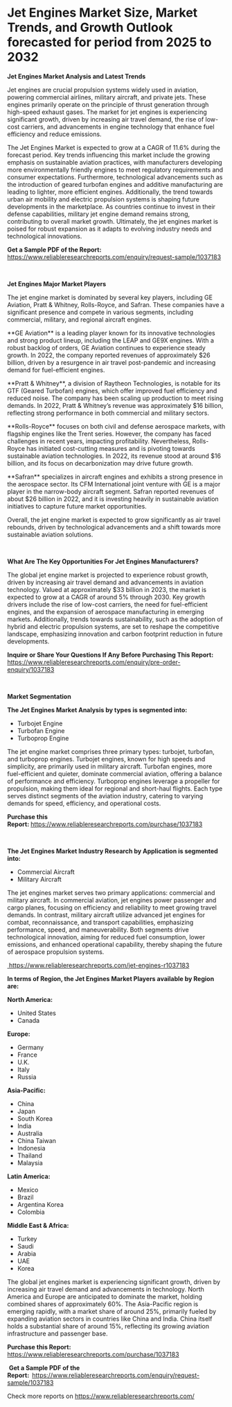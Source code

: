 <p><h1>Jet Engines Market Size, Market Trends, and Growth Outlook forecasted for period from 2025 to 2032</h1></p><p><strong>Jet Engines Market Analysis and Latest Trends</strong></p>
<p><p>Jet engines are crucial propulsion systems widely used in aviation, powering commercial airlines, military aircraft, and private jets. These engines primarily operate on the principle of thrust generation through high-speed exhaust gases. The market for jet engines is experiencing significant growth, driven by increasing air travel demand, the rise of low-cost carriers, and advancements in engine technology that enhance fuel efficiency and reduce emissions.</p><p>The Jet Engines Market is expected to grow at a CAGR of 11.6% during the forecast period. Key trends influencing this market include the growing emphasis on sustainable aviation practices, with manufacturers developing more environmentally friendly engines to meet regulatory requirements and consumer expectations. Furthermore, technological advancements such as the introduction of geared turbofan engines and additive manufacturing are leading to lighter, more efficient engines. Additionally, the trend towards urban air mobility and electric propulsion systems is shaping future developments in the marketplace. As countries continue to invest in their defense capabilities, military jet engine demand remains strong, contributing to overall market growth. Ultimately, the jet engines market is poised for robust expansion as it adapts to evolving industry needs and technological innovations.</p></p>
<p><strong>Get a Sample PDF of the Report:&nbsp;</strong> <a href="https://www.reliableresearchreports.com/enquiry/request-sample/1037183?utm_campaign=3051&utm_medium=2&utm_source=Github&utm_content=ia&utm_term=10042025&utm_id=jet-engines">https://www.reliableresearchreports.com/enquiry/request-sample/1037183</a></p>
<p>&nbsp;</p>
<p><strong>Jet Engines Major Market Players</strong></p>
<p><p>The jet engine market is dominated by several key players, including GE Aviation, Pratt & Whitney, Rolls-Royce, and Safran. These companies have a significant presence and compete in various segments, including commercial, military, and regional aircraft engines.</p><p>**GE Aviation** is a leading player known for its innovative technologies and strong product lineup, including the LEAP and GE9X engines. With a robust backlog of orders, GE Aviation continues to experience steady growth. In 2022, the company reported revenues of approximately $26 billion, driven by a resurgence in air travel post-pandemic and increasing demand for fuel-efficient engines.</p><p>**Pratt & Whitney**, a division of Raytheon Technologies, is notable for its GTF (Geared Turbofan) engines, which offer improved fuel efficiency and reduced noise. The company has been scaling up production to meet rising demands. In 2022, Pratt & Whitney’s revenue was approximately $16 billion, reflecting strong performance in both commercial and military sectors.</p><p>**Rolls-Royce** focuses on both civil and defense aerospace markets, with flagship engines like the Trent series. However, the company has faced challenges in recent years, impacting profitability. Nevertheless, Rolls-Royce has initiated cost-cutting measures and is pivoting towards sustainable aviation technologies. In 2022, its revenue stood at around $16 billion, and its focus on decarbonization may drive future growth.</p><p>**Safran** specializes in aircraft engines and exhibits a strong presence in the aerospace sector. Its CFM International joint venture with GE is a major player in the narrow-body aircraft segment. Safran reported revenues of about $26 billion in 2022, and it is investing heavily in sustainable aviation initiatives to capture future market opportunities.</p><p>Overall, the jet engine market is expected to grow significantly as air travel rebounds, driven by technological advancements and a shift towards more sustainable aviation solutions.</p></p>
<p>&nbsp;</p>
<p><strong>What Are The Key Opportunities For Jet Engines Manufacturers?</strong></p>
<p><p>The global jet engine market is projected to experience robust growth, driven by increasing air travel demand and advancements in aviation technology. Valued at approximately $33 billion in 2023, the market is expected to grow at a CAGR of around 5% through 2030. Key growth drivers include the rise of low-cost carriers, the need for fuel-efficient engines, and the expansion of aerospace manufacturing in emerging markets. Additionally, trends towards sustainability, such as the adoption of hybrid and electric propulsion systems, are set to reshape the competitive landscape, emphasizing innovation and carbon footprint reduction in future developments.</p></p>
<p><strong>Inquire or Share Your Questions If Any Before Purchasing This Report:</strong> <a href="https://www.reliableresearchreports.com/enquiry/pre-order-enquiry/1037183?utm_campaign=3051&utm_medium=2&utm_source=Github&utm_content=ia&utm_term=10042025&utm_id=jet-engines">https://www.reliableresearchreports.com/enquiry/pre-order-enquiry/1037183</a></p>
<p>&nbsp;</p>
<p><strong>Market Segmentation</strong></p>
<p><strong>The Jet Engines Market Analysis by types is segmented into:</strong></p>
<p><ul><li>Turbojet Engine</li><li>Turbofan Engine</li><li>Turboprop Engine</li></ul></p>
<p><p>The jet engine market comprises three primary types: turbojet, turbofan, and turboprop engines. Turbojet engines, known for high speeds and simplicity, are primarily used in military aircraft. Turbofan engines, more fuel-efficient and quieter, dominate commercial aviation, offering a balance of performance and efficiency. Turboprop engines leverage a propeller for propulsion, making them ideal for regional and short-haul flights. Each type serves distinct segments of the aviation industry, catering to varying demands for speed, efficiency, and operational costs.</p></p>
<p><strong>Purchase this Report:&nbsp;</strong><a href="https://www.reliableresearchreports.com/purchase/1037183?utm_campaign=3051&utm_medium=2&utm_source=Github&utm_content=ia&utm_term=10042025&utm_id=jet-engines">https://www.reliableresearchreports.com/purchase/1037183</a></p>
<p>&nbsp;</p>
<p><strong>The Jet Engines Market Industry Research by Application is segmented into:</strong></p>
<p><ul><li>Commercial Aircraft</li><li>Military Aircraft</li></ul></p>
<p><p>The jet engines market serves two primary applications: commercial and military aircraft. In commercial aviation, jet engines power passenger and cargo planes, focusing on efficiency and reliability to meet growing travel demands. In contrast, military aircraft utilize advanced jet engines for combat, reconnaissance, and transport capabilities, emphasizing performance, speed, and maneuverability. Both segments drive technological innovation, aiming for reduced fuel consumption, lower emissions, and enhanced operational capability, thereby shaping the future of aerospace propulsion systems.</p></p>
<p><a href="https://www.reliableresearchreports.com/jet-engines-r1037183?utm_campaign=3051&utm_medium=2&utm_source=Github&utm_content=ia&utm_term=10042025&utm_id=jet-engines">&nbsp;https://www.reliableresearchreports.com/jet-engines-r1037183</a></p>
<p><strong>In terms of Region, the Jet Engines Market Players available by Region are:</strong></p>
<p>
    <p> <strong> North America: </strong>
        <ul>
            <li>United States</li>
            <li>Canada</li>
        </ul>
        </p> 
    <p> <strong> Europe: </strong>
        <ul>
            <li>Germany</li>
            <li>France</li>
            <li>U.K.</li>
            <li>Italy</li>
            <li>Russia</li>
        </ul>
        </p> 
    <p> <strong> Asia-Pacific: </strong>
        <ul>
            <li>China</li>
            <li>Japan</li>
            <li>South Korea</li>
            <li>India</li>
            <li>Australia</li>
            <li>China Taiwan</li>
            <li>Indonesia</li>
            <li>Thailand</li>
            <li>Malaysia</li>
        </ul>
        </p> 
    <p> <strong> Latin America: </strong>
        <ul>
            <li>Mexico</li>
            <li>Brazil</li>
            <li>Argentina Korea</li>
            <li>Colombia</li>
        </ul>
        </p> 
    <p> <strong> Middle East & Africa: </strong>
        <ul>
            <li>Turkey</li>
            <li>Saudi</li>
            <li>Arabia</li>
            <li>UAE</li>
            <li>Korea</li>
        </ul>
    </p>
    </p>
<p><p>The global jet engines market is experiencing significant growth, driven by increasing air travel demand and advancements in technology. North America and Europe are anticipated to dominate the market, holding combined shares of approximately 60%. The Asia-Pacific region is emerging rapidly, with a market share of around 25%, primarily fueled by expanding aviation sectors in countries like China and India. China itself holds a substantial share of around 15%, reflecting its growing aviation infrastructure and passenger base.</p></p>
<p><strong>Purchase this Report: </strong><a href="https://www.reliableresearchreports.com/purchase/1037183?utm_campaign=3051&utm_medium=2&utm_source=Github&utm_content=ia&utm_term=10042025&utm_id=jet-engines">https://www.reliableresearchreports.com/purchase/1037183</a></p>
<p>&nbsp;<strong>Get a Sample PDF of the Report:&nbsp;&nbsp;</strong><a href="https://www.reliableresearchreports.com/enquiry/request-sample/1037183?utm_campaign=3051&utm_medium=2&utm_source=Github&utm_content=ia&utm_term=10042025&utm_id=jet-engines">https://www.reliableresearchreports.com/enquiry/request-sample/1037183</a></p>
<p><strong></strong></p>
<p>Check more reports on <a href="https://www.reliableresearchreports.com/?utm_campaign=3051&utm_medium=2&utm_source=Github&utm_content=ia&utm_term=10042025&utm_id=jet-engines">https://www.reliableresearchreports.com/</a></p>